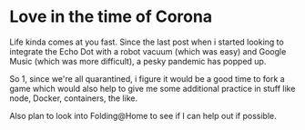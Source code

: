 ﻿# Love in the time of Corona

Life kinda comes at you fast. Since the last post when i started looking to integrate the Echo Dot with a robot vacuum (which was easy) and Google Music (which was more difficult), a pesky pandemic has popped up.

So 1, since we're all quarantined, i figure it would be a good time to fork a game which would also help to give me some additional practice in stuff like node, Docker, containers, the like.

Also plan to look into Folding@Home to see if I can help out if possible.
